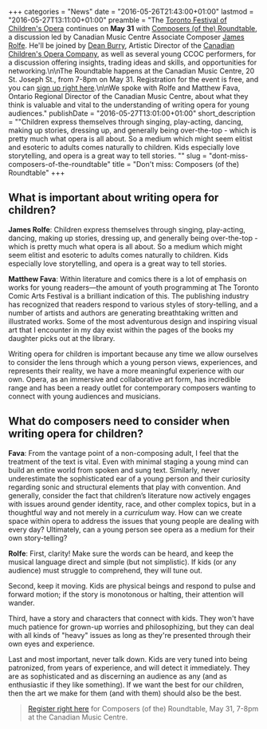 +++
categories = "News"
date = "2016-05-26T21:43:00+01:00"
lastmod = "2016-05-27T13:11:00+01:00"
preamble = "The [Toronto Festival of Children's Opera](http://www.canadianchildrensopera.com/content/TFCO.html) continues on **May 31** with [Composers (of the) Roundtable](http://www.canadianchildrensopera.com/content/composers-roundtable.html), a discussion led by Canadian Music Centre Associate Composer [James Rolfe](/scene/people/james-rolfe/). He'll be joined by [Dean Burry](/scene/people/dean-burry/), Artistic Director of the [Canadian Children's Opera Company](/scene/people/canadian-childrens-opera-company/), as well as several young CCOC performers, for a discussion offering insights, trading ideas and skills, and opportunities for networking.\n\nThe Roundtable happens at the Canadian Music Centre, 20 St. Joseph St., from 7-8pm on May 31. Registration for the event is free, and you can [sign up right here](https://musiccentre.secure.force.com/ticket/#sections_a0F1a000004CS3qEAG).\n\nWe spoke with Rolfe and Matthew Fava, Ontario Regional Director of the Canadian Music Centre, about what they think is valuable and vital to the understanding of writing opera for young audiences."
publishDate = "2016-05-27T13:01:00+01:00"
short_description = "&quot;Children express themselves through singing, play-acting, dancing, making up stories, dressing up, and generally being over-the-top - which is pretty much what opera is all about. So a medium which might seem elitist and esoteric to adults comes naturally to children. Kids especially love storytelling, and opera is a great way to tell stories. &quot;"
slug = "dont-miss-composers-of-the-roundtable"
title = "Don&#039;t miss: Composers (of the) Roundtable"
+++

## What is important about writing opera for children?

**James Rolfe**: Children express themselves through singing, play-acting, dancing, making up stories, dressing up, and generally being over-the-top - which is pretty much what opera is all about. So a medium which might seem elitist and esoteric to adults comes naturally to children. Kids especially love storytelling, and opera is a great way to tell stories. 

**Matthew Fava**: Within literature and comics there is a lot of emphasis on works for young readers—the amount of youth programming at The Toronto Comic Arts Festival is a brilliant indication of this. The publishing industry has recognized that readers respond to various styles of story-telling, and a number of artists and authors are generating breathtaking written and illustrated works. Some of the most adventurous design and inspiring visual art that I encounter in my day exist within the pages of the books my daughter picks out at the library.

Writing opera for children is important because any time we allow ourselves to consider the lens through which a young person views, experiences, and represents their reality, we have a more meaningful experience with our own. Opera, as an immersive and collaborative art form, has incredible range and has been a ready outlet for contemporary composers wanting to connect with young audiences and musicians.

## What do composers need to consider when writing opera for children?

**Fava**: From the vantage point of a non-composing adult, I feel that the treatment of the text is vital. Even with minimal staging a young mind can build an entire world from spoken and sung text. Similarly, never underestimate the sophisticated ear of a young person and their curiosity regarding sonic and structural elements that play with convention. And generally, consider the fact that children’s literature now actively engages with issues around gender identity, race, and other complex topics, but in a thoughtful way and not merely in a *curriculum* way. How can we create space within opera to address the issues that young people are dealing with every day? Ultimately, can a young person see opera as a medium for their own story-telling?

**Rolfe**: First, clarity! Make sure the words can be heard, and keep the musical language direct and simple (but not simplistic). If kids (or any audience) must struggle to comprehend, they will tune out.

Second, keep it moving. Kids are physical beings and respond to pulse and forward motion; if the story is monotonous or halting, their attention will wander.

Third, have a story and characters that connect with kids. They won't have much patience for grown-up worries and philosophizing, but they can deal with all kinds of "heavy" issues as long as they're presented through their own eyes and experience.

Last and most important, never talk down. Kids are very tuned into being patronized, from years of experience, and will detect it immediately. They are as sophisticated and as discerning an audience as any (and as enthusiastic if they like something). If we want the best for our children, then the art we make for them (and with them) should also be the best.

>[Register right here](https://musiccentre.secure.force.com/ticket/#sections_a0F1a000004CS3qEAG) for Composers (of the) Roundtable, May 31, 7-8pm at the Canadian Music Centre.
